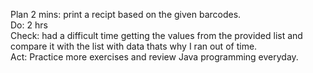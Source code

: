 Plan 2 mins: print a recipt based on the given barcodes.   
Do: 2 hrs   
Check: had a difficult time getting the values from the provided list and compare it with the list with data thats why I ran out of time.   
Act: Practice more exercises and review Java programming everyday.   